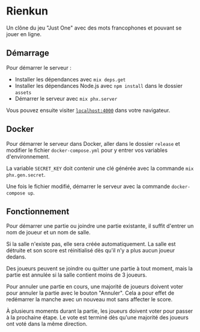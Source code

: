 # Rienkun

Un clône du jeu "Just One" avec des mots francophones et pouvant se jouer en ligne.

## Démarrage

Pour démarrer le serveur :

  * Installer les dépendances avec `mix deps.get`
  * Installer les dépendances Node.js avec `npm install` dans le dossier `assets`
  * Démarrer le serveur avec `mix phx.server`

Vous pouvez ensuite visiter [`localhost:4000`](http://localhost:4000) dans votre navigateur.

## Docker

Pour démarrer le serveur dans Docker, aller dans le dossier `release` et modifier le fichier `docker-compose.yml` pour y entrer vos variables d'environnement.

La variable `SECRET_KEY` doit contenir une clé générée avec la commande `mix phx.gen.secret`.

Une fois le fichier modifié, démarrer le serveur avec la commande `docker-compose up`.

## Fonctionnement

Pour démarrer une partie ou joindre une partie existante, il suffit d'entrer un nom de joueur et un nom de salle.

Si la salle n'existe pas, elle sera créée automatiquement. La salle est détruite et son score est réinitialisé dès qu'il n'y a plus aucun joueur dedans.

Des joueurs peuvent se joindre ou quitter une partie à tout moment, mais la partie est annulée si la salle contient moins de 3 joueurs.

Pour annuler une partie en cours, une majorité de joueurs doivent voter pour annuler la partie avec le bouton "Annuler". Cela a pour effet de redémarrer la manche avec un nouveau mot sans affecter le score.

À plusieurs moments durant la partie, les joueurs doivent voter pour passer à la prochaine étape. Le vote est terminé dès qu'une majorité des joueurs ont voté dans la même direction.
